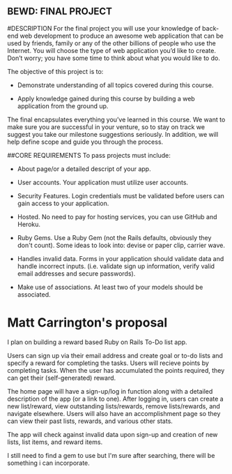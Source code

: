 BEWD: FINAL PROJECT
--------

#DESCRIPTION
For the final project you will use your knowledge of back-end web development to produce an awesome web application that can be used by friends, family or any of the other billions of people who use the Internet. You will choose the type of web application you’d like to create. Don’t worry; you have some time to think about what you would like to do.

The objective of this project is to:

- Demonstrate understanding of all topics covered during this course.

- Apply knowledge gained during this course by building a web application from the ground up.

The final encapsulates everything you’ve learned in this course. We want to make sure you are successful in your venture, so to stay on track we suggest you take our milestone suggestions seriously. In addition, we will help define scope and guide you through the process.


##CORE REQUIREMENTS
To pass projects must include:

- About page/or a detailed descript of your app.

- User accounts. Your application must utilize user accounts.

-   Security Features. Login credentials must be validated before users can gain access to your application. 

-   Hosted. No need to pay for hosting services, you can use GitHub and Heroku. 

-   Ruby Gems. Use a Ruby Gem (not the Rails defaults, obviously they don't count). Some ideas to look into: devise or paper clip, carrier wave.

-   Handles invalid data. Forms in your application should validate data and handle incorrect inputs. (i.e. validate sign up information, verify valid email addresses and secure passwords).

-   Make use of associations. At least two of your models should be associated.


Matt Carrington's proposal
==========================

I plan on building a reward based Ruby on Rails To-Do list app.

Users can sign up via their email address and create goal or to-do lists and specify a reward for completing the tasks. Users will recieve points by completing tasks. When the user has accumulated the points required, they can get their (self-generated) reward. 

The home page will have a sign-up/log in function along with a detailed description of the app (or a link to one). After logging in, users can create a new list/reward, view outstanding lists/rewards, remove lists/rewards, and navigate elsewhere. Users will also have an accomplishment page so they can view their past lists, rewards, and various other stats.

The app will check against invalid data upon sign-up and creation of new lists, list items, and reward items.

I still need to find a gem to use but I'm sure after searching, there will be something i can incorporate.









